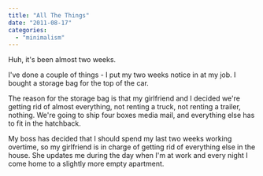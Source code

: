 ```yaml
---
title: "All The Things"
date: "2011-08-17"
categories: 
  - "minimalism"
---
```


Huh, it's been almost two weeks.

I've done a couple of things - I put my two weeks notice in at my job. I bought a storage bag for the top of the car.

The reason for the storage bag is that my girlfriend and I decided we're getting rid of almost everything, not renting a truck, not renting a trailer, nothing. We're going to ship four boxes media mail, and everything else has to fit in the hatchback.

My boss has decided that I should spend my last two weeks working overtime, so my girlfriend is in charge of getting rid of everything else in the house. She updates me during the day when I'm at work and every night I come home to a slightly more empty apartment.
